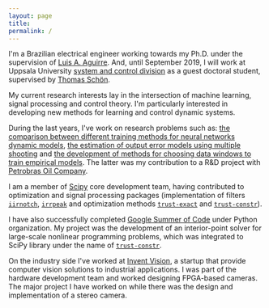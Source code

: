 ```yaml
---
layout: page
title: 
permalink: /
---
```



I'm a Brazilian electrical engineer working towards my Ph.D. under the supervision of [Luis A. Aguirre](https://scholar.google.com.br/citations?user=_zkC6_kAAAAJ&hl=en). And, until September 2019, I will work at Uppsala University [system and control division](http://www.it.uu.se/research/systems_and_control) as a guest doctoral student, supervised by [Thomas Schön](http://user.it.uu.se/~thosc112/index.html).

My current research interests lay in the intersection of machine learning, signal processing and control theory. I'm particularly interested in developing new methods for learning and control dynamic systems.

During the last years, I've work on research problems such as: [the comparison between different training methods for neural networks dynamic models](https://doi.org/10.1016/j.neucom.2018.07.071), [the estimation of output error models using multiple shooting](http://www.sciencedirect.com/science/article/pii/S2405896317332469) and [the development of methods for choosing data windows to train empirical models](http://www.sciencedirect.com/science/article/pii/S2405896315008915). The latter was my contribution to a R&D project with [Petrobras Oil Company](http://www.petrobras.com.br/en/).

I am a member of [Scipy](https://www.scipy.org/scipylib/index.html) core development 
team, having contributed to optimization and signal processing packages (implementation of filters [``iirnotch``](http://scipy.github.io/devdocs/generated/scipy.signal.iirnotch.html#scipy.signal.iirnotch), [``irrpeak``](http://scipy.github.io/devdocs/generated/scipy.signal.iirpeak.html#scipy.signal.iirpeak) and optimization methods [``trust-exact``](http://scipy.github.io/devdocs/optimize.minimize-trustexact.html) and [``trust-constr``](http://scipy.github.io/devdocs/optimize.minimize-trustconstr.html)). 

I have also successfully completed [Google Summer of Code](https://summerofcode.withgoogle.com) under Python organization. My project was the development of an interior-point solver for large-scale nonlinear programming problems, which was integrated to SciPy library under the name of [``trust-constr``](http://scipy.github.io/devdocs/optimize.minimize-trustconstr.html).

On the industry side I've worked at [Invent Vision](http://www.ivision.ind.br), a startup that provide computer vision solutions to industrial applications. I was part of the hardware development team and worked designing FPGA-based cameras. The major project I have worked on while there was the design and implementation of a stereo camera.



